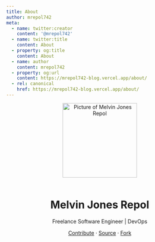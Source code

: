 ```yaml
---
title: About
author: mrepol742
meta:
  - name: twitter:creator
    content: '@mrepol742'
  - name: twitter:title
    content: About
  - property: og:title
    content: About
  - name: author
    content: mrepol742
  - property: og:url
    content: https://mrepol742-blog.vercel.app/about/
  - rel: canonical
    href: https://mrepol742-blog.vercel.app/about/
---
```



<div align="center">
    <img align="center" src="https://avatars.githubusercontent.com/mrepol742" alt="Picture of Melvin Jones Repol" width="200"><br><br>
    <h1>Melvin Jones Repol</h1>
    <p>Freelance Software Engineer | DevOps</p>
    <a href="/blog/building-a-blog-with-vuepress/">Contribute</a> · <a href="https://github.com/mrepol742/blog">Source</a> · <a href="https://github.com/mrepol742/blog/fork">Fork</a>
</div>